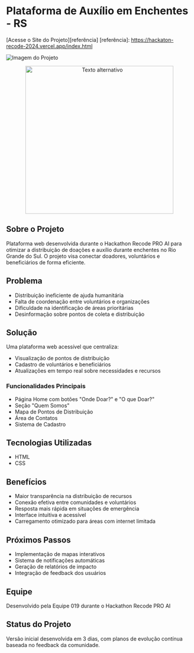 # Plataforma de Auxílio em Enchentes - RS

[Acesse o Site do Projeto][referência]
[referência]: https://hackaton-recode-2024.vercel.app/index.html

![Imagem do Projeto](https://i.postimg.cc/G3MBP1Rt/Captura-de-tela-2024-10-27-215029.png)

<div align="center">
  <img src="https://i.postimg.cc/G3MBP1Rt/Captura-de-tela-2024-10-27-215029.png" alt="Texto alternativo" width="400">
</div>

## Sobre o Projeto
Plataforma web desenvolvida durante o Hackathon Recode PRO AI para otimizar a distribuição de doações e auxílio durante enchentes no Rio Grande do Sul. O projeto visa conectar doadores, voluntários e beneficiários de forma eficiente.

## Problema
- Distribuição ineficiente de ajuda humanitária
- Falta de coordenação entre voluntários e organizações
- Dificuldade na identificação de áreas prioritárias
- Desinformação sobre pontos de coleta e distribuição

## Solução
Uma plataforma web acessível que centraliza:
- Visualização de pontos de distribuição
- Cadastro de voluntários e beneficiários
- Atualizações em tempo real sobre necessidades e recursos

### Funcionalidades Principais
- Página Home com botões "Onde Doar?" e "O que Doar?"
- Seção "Quem Somos"
- Mapa de Pontos de Distribuição
- Área de Contatos
- Sistema de Cadastro

## Tecnologias Utilizadas
- HTML
- CSS

## Benefícios
- Maior transparência na distribuição de recursos
- Conexão efetiva entre comunidades e voluntários
- Resposta mais rápida em situações de emergência
- Interface intuitiva e acessível
- Carregamento otimizado para áreas com internet limitada

## Próximos Passos
- Implementação de mapas interativos
- Sistema de notificações automáticas
- Geração de relatórios de impacto
- Integração de feedback dos usuários

## Equipe
Desenvolvido pela Equipe 019 durante o Hackathon Recode PRO AI

## Status do Projeto
Versão inicial desenvolvida em 3 dias, com planos de evolução contínua baseada no feedback da comunidade.

